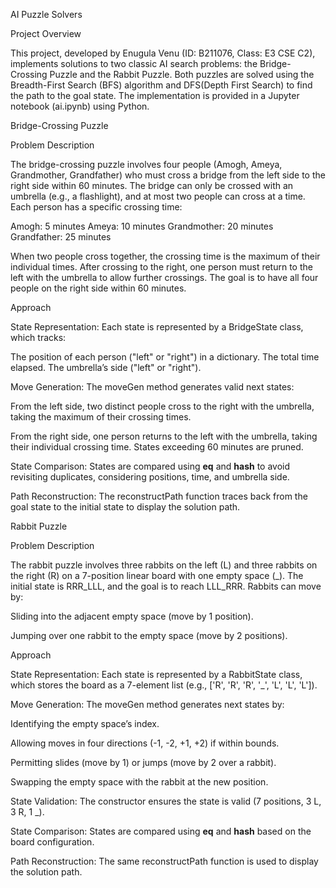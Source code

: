 AI Puzzle Solvers

Project Overview

This project, developed by Enugula Venu (ID: B211076, Class: E3 CSE C2), implements solutions to two classic AI search problems: the Bridge-Crossing Puzzle and the Rabbit Puzzle. Both puzzles are solved using the Breadth-First Search (BFS) algorithm  and DFS(Depth First Search) to find the  path to the goal state. The implementation is provided in a Jupyter notebook (ai.ipynb) using Python.

Bridge-Crossing Puzzle

Problem Description

The bridge-crossing puzzle involves four people (Amogh, Ameya, Grandmother, Grandfather) who must cross a bridge from the left side to the right side within 60 minutes. The bridge can only be crossed with an umbrella (e.g., a flashlight), and at most two people can cross at a time. Each person has a specific crossing time:

Amogh: 5 minutes
Ameya: 10 minutes
Grandmother: 20 minutes
Grandfather: 25 minutes

When two people cross together, the crossing time is the maximum of their individual times. After crossing to the right, one person must return to the left with the umbrella to allow further crossings. The goal is to have all four people on the right side within 60 minutes.

Approach

State Representation: Each state is represented by a BridgeState class, which tracks:

The position of each person ("left" or "right") in a dictionary.
The total time elapsed.
The umbrella’s side ("left" or "right").

Move Generation: The moveGen method generates valid next states:

From the left side, two distinct people cross to the right with the umbrella, taking the maximum of their crossing times.

From the right side, one person returns to the left with the umbrella, taking their individual crossing time.
States exceeding 60 minutes are pruned.


State Comparison: States are compared using __eq__ and __hash__ to avoid revisiting duplicates, considering positions, time, and umbrella side.


Path Reconstruction: The reconstructPath function traces back from the goal state to the initial state to display the solution path.


Rabbit Puzzle

Problem Description

The rabbit puzzle involves three rabbits on the left (L) and three rabbits on the right (R) on a 7-position linear board with one empty space (_). The initial state is RRR_LLL, and the goal is to reach LLL_RRR. Rabbits can move by:


Sliding into the adjacent empty space (move by 1 position).

Jumping over one rabbit to the empty space (move by 2 positions).

Approach

State Representation: Each state is represented by a RabbitState class, which stores the board as a 7-element list (e.g., ['R', 'R', 'R', '_', 'L', 'L', 'L']).

Move Generation: The moveGen method generates next states by:

Identifying the empty space’s index.

Allowing moves in four directions (-1, -2, +1, +2) if within bounds.

Permitting slides (move by 1) or jumps (move by 2 over a rabbit).

Swapping the empty space with the rabbit at the new position.

State Validation: The constructor ensures the state is valid (7 positions, 3 L, 3 R, 1 _).

State Comparison: States are compared using __eq__ and __hash__ based on the board configuration.

Path Reconstruction: The same reconstructPath function is used to display the solution path.

